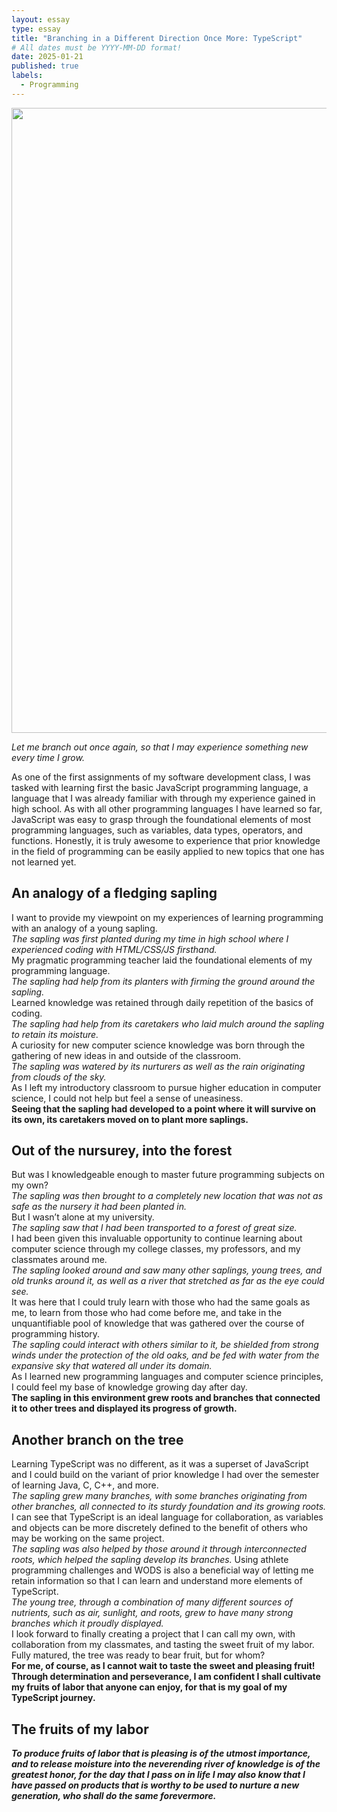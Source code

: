 ```yaml
---
layout: essay
type: essay
title: "Branching in a Different Direction Once More: TypeScript"
# All dates must be YYYY-MM-DD format!
date: 2025-01-21
published: true
labels:
  - Programming
---
```


<img width="1000px" class="rounded float-start pe-4" src="../img/saping.png">

*Let me branch out once again, so that I may experience something new every time I grow.*

As one of the first assignments of my software development class, I was tasked with learning first the basic JavaScript programming language, a language that I was already familiar with through my experience gained in high school. As with all other programming languages I have learned so far, JavaScript was easy to grasp through the foundational elements of most programming languages, such as variables, data types, operators, and functions. Honestly, it is truly awesome to experience that prior knowledge in the field of programming can be easily applied to new topics that one has not learned yet. 

## An analogy of a fledging sapling

I want to provide my viewpoint on my experiences of learning programming with an analogy of a young sapling. \
*The sapling was first planted during my time in high school where I experienced coding with HTML/CSS/JS firsthand.*\
My pragmatic programming teacher laid the foundational elements of my programming language. \
*The sapling had help from its planters with firming the ground around the sapling.* \
Learned knowledge was retained through daily repetition of the basics of coding. \
*The sapling had help from its caretakers who laid mulch around the sapling to retain its moisture.* \
A curiosity for new computer science knowledge was born through the gathering of new ideas in and outside of the classroom. \
*The sapling was watered by its nurturers as well as the rain originating from clouds of the sky.* \
As I left my introductory classroom to pursue higher education in computer science, I could not help but feel a sense of uneasiness. \
**Seeing that the sapling had developed to a point where it will survive on its own, its caretakers moved on to plant more saplings.**

## Out of the nursurey, into the forest

But was I knowledgeable enough to master future programming subjects on my own? \
*The sapling was then brought to a completely new location that was not as safe as the nursery it had been planted in.* \
But I wasn’t alone at my university. \
*The sapling saw that I had been transported to a forest of great size.* \
I had been given this invaluable opportunity to continue learning about computer science through my college classes, my professors, and my classmates around me. \
*The sapling looked around and saw many other saplings, young trees, and old trunks around it, as well as a river that stretched as far as the eye could see.* \
It was here that I could truly learn with those who had the same goals as me, to learn from those who had come before me, and take in the unquantifiable pool of knowledge that was gathered over the course of programming history. \
*The sapling could interact with others similar to it, be shielded from strong winds under the protection of the old oaks, and be fed with water from the expansive sky that watered all under its domain.* \
As I learned new programming languages and computer science principles, I could feel my base of knowledge growing day after day. \
**The sapling in this environment grew roots and branches that connected it to other trees and displayed its progress of growth.**

## Another branch on the tree

Learning TypeScript was no different, as it was a superset of JavaScript and I could build on the variant of prior knowledge I had over the semester of learning Java, C, C++, and more.\
*The sapling grew many branches, with some branches originating from other branches, all connected to its sturdy foundation and its growing roots.*\
I can see that TypeScript is an ideal language for collaboration, as variables and objects can be more discretely defined to the benefit of others who may be working on the same project. \
*The sapling was also helped by those around it through interconnected roots, which helped the sapling develop its branches.* Using athlete programming challenges and WODS is also a beneficial way of letting me retain information so that I can learn and understand more elements of TypeScript. \
*The young tree, through a combination of many different sources of nutrients, such as air, sunlight, and roots, grew to have many strong branches which it proudly displayed.* \
I look forward to finally creating a project that I can call my own, with collaboration from my classmates, and tasting the sweet fruit of my labor. 
Fully matured, the tree was ready to bear fruit, but for whom? \
**For me, of course, as I cannot wait to taste the sweet and pleasing fruit! Through determination and perseverance, I am confident I shall cultivate my fruits of labor that anyone can enjoy, for that is my goal of my TypeScript journey.**

## The fruits of my labor

***To produce fruits of labor that is pleasing is of the utmost importance, and to release moisture into the neverending river of knowledge is of the greatest honor, for the day that I pass on in life I may also know that I have passed on products that is worthy to be used to nurture a new generation, who shall do the same forevermore.***
